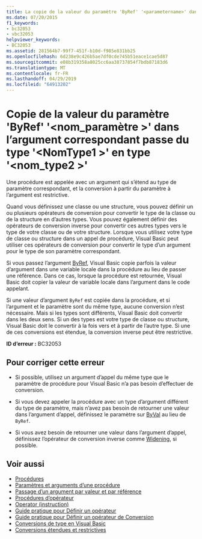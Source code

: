 ```yaml
---
title: La copie de la valeur du paramètre 'ByRef' '<parametername>' dans l'argument correspondant passe du type '<typename1>' au type '<typename2>'
ms.date: 07/20/2015
f1_keywords:
- bc32053
- vbc32053
helpviewer_keywords:
- BC32053
ms.assetid: 281564b7-99f7-451f-b10d-f985e831bb25
ms.openlocfilehash: 6d238e9c426b5ae7df0cde745b51eace1cae5d87
ms.sourcegitcommit: e08b319358a8025cc6aa38737854f7bdb87183d6
ms.translationtype: MT
ms.contentlocale: fr-FR
ms.lasthandoff: 04/29/2019
ms.locfileid: "64913202"
---
```

# <a name="copying-the-value-of-byref-parameter-parametername-back-to-the-matching-argument-narrows-from-type-typename1-to-type-typename2"></a>Copie de la valeur du paramètre 'ByRef' '\<nom_paramètre >' dans l’argument correspondant passe du type '\<NomType1 >' en type '\<nom_type2 >'
Une procédure est appelée avec un argument qui s’étend au type de paramètre correspondant, et la conversion à partir du paramètre à l’argument est restrictive.  
  
 Quand vous définissez une classe ou une structure, vous pouvez définir un ou plusieurs opérateurs de conversion pour convertir le type de la classe ou de la structure en d’autres types. Vous pouvez également définir des opérateurs de conversion inverse pour convertir ces autres types vers le type de votre classe ou de votre structure. Lorsque vous utilisez votre type de classe ou structure dans un appel de procédure, Visual Basic peut utiliser ces opérateurs de conversion pour convertir le type d’un argument pour le type de son paramètre correspondant.  
  
 Si vous passez l’argument [ByRef](../../../visual-basic/language-reference/modifiers/byref.md), Visual Basic copie parfois la valeur d’argument dans une variable locale dans la procédure au lieu de passer une référence. Dans ce cas, lorsque la procédure est retournée, Visual Basic doit copier la valeur de variable locale dans l’argument dans le code appelant.  
  
 Si une valeur d’argument `ByRef` est copiée dans la procédure, et si l’argument et le paramètre sont du même type, aucune conversion n’est nécessaire. Mais si les types sont différents, Visual Basic doit convertir dans les deux sens. Si un des types est votre type de classe ou structure, Visual Basic doit le convertir à la fois vers et à partir de l’autre type. Si une de ces conversions est étendue, la conversion inverse peut être restrictive.  
  
 **ID d’erreur :** BC32053  
  
## <a name="to-correct-this-error"></a>Pour corriger cette erreur  
  
- Si possible, utilisez un argument d’appel du même type que le paramètre de procédure pour Visual Basic n’a pas besoin d’effectuer de conversion.  
  
- Si vous devez appeler la procédure avec un type d’argument différent du type de paramètre, mais n’avez pas besoin de retourner une valeur dans l’argument d’appel, définissez le paramètre sur [ByVal](../../../visual-basic/language-reference/modifiers/byval.md) au lieu de `ByRef`.  
  
- Si vous avez besoin de retourner une valeur dans l’argument d’appel, définissez l’opérateur de conversion inverse comme [Widening](../../../visual-basic/language-reference/modifiers/widening.md), si possible.  
  
## <a name="see-also"></a>Voir aussi

- [Procédures](../../../visual-basic/programming-guide/language-features/procedures/index.md)
- [Paramètres et arguments d’une procédure](../../../visual-basic/programming-guide/language-features/procedures/procedure-parameters-and-arguments.md)
- [Passage d’un argument par valeur et par référence](../../../visual-basic/programming-guide/language-features/procedures/passing-arguments-by-value-and-by-reference.md)
- [Procédures d’opérateur](../../../visual-basic/programming-guide/language-features/procedures/operator-procedures.md)
- [Operator (instruction)](../../../visual-basic/language-reference/statements/operator-statement.md)
- [Guide pratique pour Définir un opérateur](../../../visual-basic/programming-guide/language-features/procedures/how-to-define-an-operator.md)
- [Guide pratique pour Définir un opérateur de Conversion](../../../visual-basic/programming-guide/language-features/procedures/how-to-define-a-conversion-operator.md)
- [Conversions de type en Visual Basic](../../../visual-basic/programming-guide/language-features/data-types/type-conversions.md)
- [Conversions étendues et restrictives](../../../visual-basic/programming-guide/language-features/data-types/widening-and-narrowing-conversions.md)
